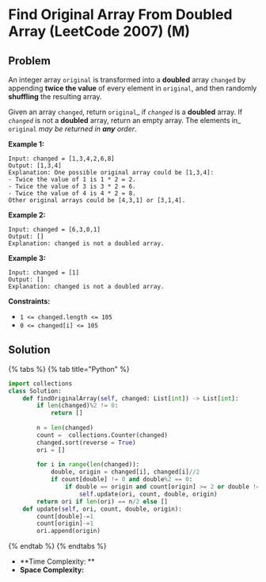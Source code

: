# Find Original Array From Doubled Array (LeetCode 2007) (M)

## Problem

An integer array `original` is transformed into a **doubled** array `changed` by appending **twice the value** of every element in `original`, and then randomly **shuffling** the resulting array.

Given an array `changed`, return `original`_ if _`changed`_ is a **doubled** array. If _`changed`_ is not a **doubled** array, return an empty array. The elements in_ `original` _may be returned in **any** order_.

**Example 1:**

```
Input: changed = [1,3,4,2,6,8]
Output: [1,3,4]
Explanation: One possible original array could be [1,3,4]:
- Twice the value of 1 is 1 * 2 = 2.
- Twice the value of 3 is 3 * 2 = 6.
- Twice the value of 4 is 4 * 2 = 8.
Other original arrays could be [4,3,1] or [3,1,4].
```

**Example 2:**

```
Input: changed = [6,3,0,1]
Output: []
Explanation: changed is not a doubled array.
```

**Example 3:**

```
Input: changed = [1]
Output: []
Explanation: changed is not a doubled array.
```

**Constraints:**

* `1 <= changed.length <= 105`
* `0 <= changed[i] <= 105`

## Solution

{% tabs %}
{% tab title="Python" %}
```python
import collections
class Solution:
    def findOriginalArray(self, changed: List[int]) -> List[int]:
        if len(changed)%2 != 0:
            return []
        
        n = len(changed)
        count =  collections.Counter(changed)
        changed.sort(reverse = True)       
        ori = []
        
        for i in range(len(changed)):
            double, origin = changed[i], changed[i]//2
            if count[double] != 0 and double%2 == 0:
                if double == origin and count[origin] >= 2 or double != origin and count[origin] >= 1:
                    self.update(ori, count, double, origin)
        return ori if len(ori) == n/2 else []
    def update(self, ori, count, double, origin):
        count[double]-=1
        count[origin]-=1
        ori.append(origin)
```
{% endtab %}
{% endtabs %}

* **Time Complexity: **
* **Space Complexity:**
